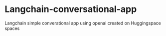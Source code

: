 # Langchain-conversational-app


Langchain simple converational app  using openai created on Huggingspace spaces
